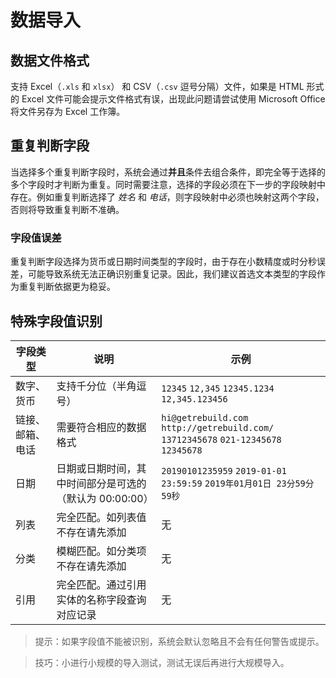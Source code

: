 # 数据导入


## 数据文件格式

支持 Excel（`.xls` 和 `xlsx`） 和 CSV（`.csv` 逗号分隔）文件，如果是 HTML 形式的 Excel 文件可能会提示文件格式有误，出现此问题请尝试使用 Microsoft Office 将文件另存为 Excel 工作簿。


## 重复判断字段

当选择多个重复判断字段时，系统会通过**并且**条件去组合条件，即完全等于选择的多个字段时才判断为重复。同时需要注意，选择的字段必须在下一步的字段映射中存在。例如重复判断选择了 *姓名* 和 *电话*，则字段映射中必须也映射这两个字段，否则将导致重复判断不准确。

### 字段值误差

重复判断字段选择为货币或日期时间类型的字段时，由于存在小数精度或时分秒误差，可能导致系统无法正确识别重复记录。因此，我们建议首选文本类型的字段作为重复判断依据更为稳妥。


## 特殊字段值识别

| 字段类型 | 说明 | 示例 |
| ---- | ---- | ---- |
| 数字、货币 | 支持千分位（半角逗号） | `12345` `12,345` `12345.1234` `12,345.123456` |
| 链接、邮箱、电话 | 需要符合相应的数据格式 | `hi@getrebuild.com` `http://getrebuild.com/` `13712345678` `021-12345678` `12345678` |
| 日期 | 日期或日期时间，其中时间部分是可选的（默认为 00:00:00） | `20190101235959` `2019-01-01 23:59:59` `2019年01月01日 23分59分59秒` |
| 列表 | 完全匹配。如列表值不存在请先添加 | 无 |
| 分类 | 模糊匹配。如分类项不存在请先添加 | 无 |
| 引用 | 完全匹配。通过引用实体的名称字段查询对应记录 | 无 |

> 提示：如果字段值不能被识别，系统会默认忽略且不会有任何警告或提示。

> 技巧：小进行小规模的导入测试，测试无误后再进行大规模导入。

